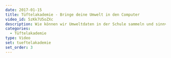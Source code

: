 ```yaml
---
date: 2017-01-15
title: Tüftelakademie - Bringe deine Umwelt in den Computer
video_id: 5zKk7U5oZXc
description: Wie können wir Umweltdaten in der Schule sammeln und sinnvolle Aktionen davon ableiten? 
categories:
  - Tüftelakademie
type: Video
set: tueftelakademie
set_order: 3
---
```

